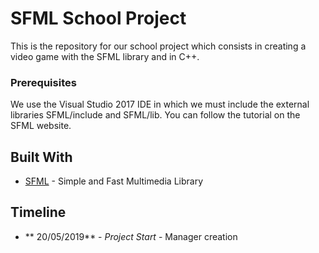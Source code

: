 # SFML School Project
This is the repository for our school project which consists in creating a video game with the SFML library and in C++.
### Prerequisites
We use the Visual Studio 2017 IDE in which we must include the external libraries SFML/include and SFML/lib. You can follow the tutorial on the SFML website.
## Built With

* [SFML](https://www.sfml-dev.org/index-fr.php) - Simple and Fast Multimedia Library

## Timeline

* ** 20/05/2019** - *Project Start* - Manager creation